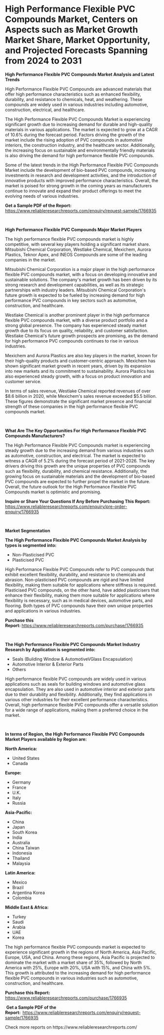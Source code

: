<p><h1>High Performance Flexible PVC Compounds Market, Centers on Aspects such as Market Growth Market Share, Market Opportunity, and Projected Forecasts Spanning from 2024 to 2031</h1></p><p><strong>High Performance Flexible PVC Compounds Market Analysis and Latest Trends</strong></p>
<p><p>High Performance Flexible PVC Compounds are advanced materials that offer high performance characteristics such as enhanced flexibility, durability, and resistance to chemicals, heat, and weathering. These compounds are widely used in various industries including automotive, construction, electrical, and healthcare.</p><p>The High Performance Flexible PVC Compounds Market is experiencing significant growth due to increasing demand for durable and high-quality materials in various applications. The market is expected to grow at a CAGR of 10.6% during the forecast period. Factors driving the growth of the market include the rising adoption of PVC compounds in automotive interiors, the construction industry, and the healthcare sector. Additionally, the increasing focus on sustainable and environmentally friendly materials is also driving the demand for high performance flexible PVC compounds.</p><p>Some of the latest trends in the High Performance Flexible PVC Compounds Market include the development of bio-based PVC compounds, increasing investments in research and development activities, and the introduction of innovative products with improved performance characteristics. Overall, the market is poised for strong growth in the coming years as manufacturers continue to innovate and expand their product offerings to meet the evolving needs of various industries.</p></p>
<p><strong>Get a Sample PDF of the Report:&nbsp;</strong> <a href="https://www.reliableresearchreports.com/enquiry/request-sample/1766935">https://www.reliableresearchreports.com/enquiry/request-sample/1766935</a></p>
<p>&nbsp;</p>
<p><strong>High Performance Flexible PVC Compounds Major Market Players</strong></p>
<p><p>The high performance flexible PVC compounds market is highly competitive, with several key players holding a significant market share. Mitsubishi Chemical Corporation, Westlake Chemical, Mexichem, Aurora Plastics, Teknor Apex, and INEOS Compounds are some of the leading companies in the market.</p><p>Mitsubishi Chemical Corporation is a major player in the high performance flexible PVC compounds market, with a focus on developing innovative and sustainable solutions. The company's market growth has been driven by its strong research and development capabilities, as well as its strategic partnerships with industry leaders. Mitsubishi Chemical Corporation's future growth is expected to be fueled by increasing demand for high performance PVC compounds in key sectors such as automotive, construction, and healthcare.</p><p>Westlake Chemical is another prominent player in the high performance flexible PVC compounds market, with a diverse product portfolio and a strong global presence. The company has experienced steady market growth due to its focus on quality, reliability, and customer satisfaction. Westlake Chemical's future growth prospects are promising, as the demand for high performance PVC compounds continues to rise in various industries.</p><p>Mexichem and Aurora Plastics are also key players in the market, known for their high-quality products and customer-centric approach. Mexichem has shown significant market growth in recent years, driven by its expansion into new markets and its commitment to sustainability. Aurora Plastics has also experienced steady growth, with a focus on product innovation and customer service.</p><p>In terms of sales revenue, Westlake Chemical reported revenues of over $8.6 billion in 2020, while Mexichem's sales revenue exceeded $5.5 billion. These figures demonstrate the significant market presence and financial strength of these companies in the high performance flexible PVC compounds market.</p></p>
<p>&nbsp;</p>
<p><strong>What Are The Key Opportunities For High Performance Flexible PVC Compounds Manufacturers?</strong></p>
<p><p>The High Performance Flexible PVC Compounds market is experiencing steady growth due to the increasing demand from various industries such as automotive, construction, and electrical. The market is expected to witness a CAGR of 5.2% during the forecast period of 2021-2026. The key drivers driving this growth are the unique properties of PVC compounds such as flexibility, durability, and chemical resistance. Additionally, the growing focus on sustainable materials and the development of bio-based PVC compounds are expected to further propel the market in the future. Overall, the future outlook for the High Performance Flexible PVC Compounds market is optimistic and promising.</p></p>
<p><strong>Inquire or Share Your Questions If Any Before Purchasing This Report:</strong> <a href="https://www.reliableresearchreports.com/enquiry/pre-order-enquiry/1766935">https://www.reliableresearchreports.com/enquiry/pre-order-enquiry/1766935</a></p>
<p>&nbsp;</p>
<p><strong>Market Segmentation</strong></p>
<p><strong>The High Performance Flexible PVC Compounds Market Analysis by types is segmented into:</strong></p>
<p><ul><li>Non-Plasticised PVC</li><li>Plasticised PVC</li></ul></p>
<p><p>High Performance Flexible PVC Compounds refer to PVC compounds that exhibit excellent flexibility, durability, and resistance to chemicals and abrasion. Non-plasticised PVC compounds are rigid and have limited flexibility, making them suitable for applications where stiffness is required. Plasticised PVC compounds, on the other hand, have added plasticisers that enhance their flexibility, making them more suitable for applications where flexibility is necessary, such as in medical devices, automotive parts, and flooring. Both types of PVC compounds have their own unique properties and applications in various industries.</p></p>
<p><strong>Purchase this Report:&nbsp;</strong><a href="https://www.reliableresearchreports.com/purchase/1766935">https://www.reliableresearchreports.com/purchase/1766935</a></p>
<p>&nbsp;</p>
<p><strong>The High Performance Flexible PVC Compounds Market Industry Research by Application is segmented into:</strong></p>
<p><ul><li>Seals (Building Window & AutomotiveVGlass Encapsulation)</li><li>Automotive Interior & Exterior Parts</li><li>Others</li></ul></p>
<p><p>High performance flexible PVC compounds are widely used in various applications such as seals for building windows and automotive glass encapsulation. They are also used in automotive interior and exterior parts due to their durability and flexibility. Additionally, they find applications in various other industries for their excellent performance characteristics. Overall, high performance flexible PVC compounds offer a versatile solution for a wide range of applications, making them a preferred choice in the market.</p></p>
<p>&nbsp;</p>
<p><strong>In terms of Region, the High Performance Flexible PVC Compounds Market Players available by Region are:</strong></p>
<p>
    <p> <strong> North America: </strong>
        <ul>
            <li>United States</li>
            <li>Canada</li>
        </ul>
        </p> 
    <p> <strong> Europe: </strong>
        <ul>
            <li>Germany</li>
            <li>France</li>
            <li>U.K.</li>
            <li>Italy</li>
            <li>Russia</li>
        </ul>
        </p> 
    <p> <strong> Asia-Pacific: </strong>
        <ul>
            <li>China</li>
            <li>Japan</li>
            <li>South Korea</li>
            <li>India</li>
            <li>Australia</li>
            <li>China Taiwan</li>
            <li>Indonesia</li>
            <li>Thailand</li>
            <li>Malaysia</li>
        </ul>
        </p> 
    <p> <strong> Latin America: </strong>
        <ul>
            <li>Mexico</li>
            <li>Brazil</li>
            <li>Argentina Korea</li>
            <li>Colombia</li>
        </ul>
        </p> 
    <p> <strong> Middle East & Africa: </strong>
        <ul>
            <li>Turkey</li>
            <li>Saudi</li>
            <li>Arabia</li>
            <li>UAE</li>
            <li>Korea</li>
        </ul>
    </p>
    </p>
<p><p>The high performance flexible PVC compounds market is expected to experience significant growth in the regions of North America, Asia Pacific, Europe, USA, and China. Among these regions, Asia Pacific is projected to dominate the market with a market share of 35%, followed by North America with 25%, Europe with 20%, USA with 15%, and China with 5%. This growth is attributed to the increasing demand for high performance flexible PVC compounds in various industries such as automotive, construction, and healthcare.</p></p>
<p><strong>Purchase this Report: </strong><a href="https://www.reliableresearchreports.com/purchase/1766935">https://www.reliableresearchreports.com/purchase/1766935</a></p>
<p>&nbsp;<strong>Get a Sample PDF of the Report:&nbsp;&nbsp;</strong><a href="https://www.reliableresearchreports.com/enquiry/request-sample/1766935">https://www.reliableresearchreports.com/enquiry/request-sample/1766935</a></p>
<p><strong></strong></p>
<p>Check more reports on https://www.reliableresearchreports.com/</p>